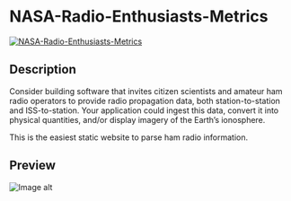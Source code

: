 
# NASA-Radio-Enthusiasts-Metrics


[![NASA-Radio-Enthusiasts-Metrics](https://github.com/MojitoTea/NASA-Radio-Enthusiasts-Metrics/actions/workflows/static.yml/badge.svg)](https://github.com/MojitoTea/NASA-Radio-Enthusiasts-Metrics/actions/workflows/cicd.yml)


## Description
Consider building software that invites citizen scientists and amateur ham radio operators to provide radio propagation data, both station-to-station and ISS-to-station. Your application could ingest this data, convert it into physical quantities, and/or display imagery of the Earth’s ionosphere. 

This is the easiest static website to parse ham radio information.

## Preview

![Image alt](https://github.com/{MojitoTea}/{NASA-Radio-Enthusiasts-Metrics}/raw/{main}/image.png)
